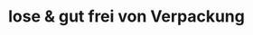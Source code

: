 ---
title: "lose & gut frei von Verpackung"
url: /bocholt/lose-und-gut-frei-von-verpackung/
shop: Lebensmittel
---